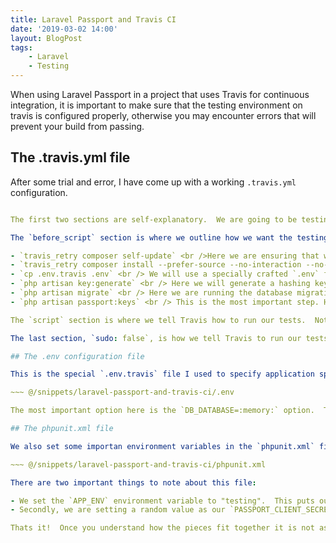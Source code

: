 ```yaml
---
title: Laravel Passport and Travis CI
date: '2019-03-02 14:00'
layout: BlogPost
tags:
    - Laravel
    - Testing
---
```


When using Laravel Passport in a project that uses Travis for continuous integration, it is important to make sure that the testing  environment on travis is configured properly, otherwise you may encounter errors that will prevent your build from passing.

<!-- more -->

## The .travis.yml file

After some trial and error, I have come up with a working `.travis.yml` configuration.

~~~ @/snippets/laravel-passport-and-travis-ci/.travis.yml

The first two sections are self-explanatory.  We are going to be testing a PHP project, and we want Travis to test our code against PHP 7.1 and 7.2.

The `before_script` section is where we outline how we want the testing environment to be prepared before the tests are run.  Lets break this down line by line:

- `travis_retry composer self-update` <br />Here we are ensuring that we have the latest version of composer available to us in our testing container.
- `travis_retry composer install --prefer-source --no-interaction --no-suggest` <br /> Here we install the package dependencies outlined in the `composer.lock` file that lives in our project repo.
- `cp .env.travis .env` <br /> We will use a specially crafted `.env` file to ensure that the application being tested is configured correctly for this testing environment.  See below for more details.
- `php artisan key:generate` <br /> Here we will generate a hashing key that will be used for the lifetime of this test run.  The Laravel framework uses this value internally, so you should always generate a key even if you are not explicitly creating hashes in your application.
- `php artisan migrate` <br /> Here we are running the database migrations to create the DB structure that the application is expecting. I opted to publish the Passport migrations directly to my `database/migrations` folder, rather than registering them separately. Regardless, these migrations include the tables that Passport uses to store its client data.  It is also important to note that the project has been configured to use an in-memory sqlite database, which is why we don't have to create an empty database during these provisioning steps.
- `php artisan passport:keys` <br /> This is the most important step. Here we are asking Passport to generate the RSA keys that it uses to generate its grants.  By default these keys are stored in the `storage/` directory.

The `script` section is where we tell Travis how to run our tests.  Note that I am specifying that I want travis to use the version of PHPUnit that was installed via Composer, rather than the global version that it makes available to us in the container.  This way I can always know for sure exactly which version of PHPUnit I am running, and we can run a newer version if we want to.

The last section, `sudo: false`, is how we tell Travis to run our tests in a containerized environment.  This often means that our tests will run faster (though not always.). The downside is that we don't have `sudo` available to us when provisioning.  If we were to need that option we would have to use the slower, non-container environment that Travis offers.

## The .env configuration file

This is the special `.env.travis` file I used to specify application specific testing configuration:

~~~ @/snippets/laravel-passport-and-travis-ci/.env

The most important option here is the `DB_DATABASE=:memory:` option.  This tells the application that we want to use an in-memory sqlite database.  Even though the `APP_ENV` is "local" here, it will be over-written by the ENV values specified in the `phpunit.xml` file.  This is where we set the application environment to "testing" for the lifetime of the test run.

## The phpunit.xml file

We also set some importan environment variables in the `phpunit.xml` file:

~~~ @/snippets/laravel-passport-and-travis-ci/phpunit.xml

There are two important things to note about this file:

- We set the `APP_ENV` environment variable to "testing".  This puts our Laravel application into testing mode, which disables certain features like CSRF checks; which can be annoying to deal with when testing.
- Secondly, we are setting a random value as our `PASSPORT_CLIENT_SECRET` value.  This value matches the oauth secret used in our test fixtures when we create simulated Password Clients for our authentication tests.  The application I am testing uses an environment variable to store the ID of the password grant client we use to decode Json Web Tokens; we want to simulate that in our testing environment.  You may not need to do this if you are using Passport differently.

Thats it!  Once you understand how the pieces fit together it is not as complex as it first seems.
